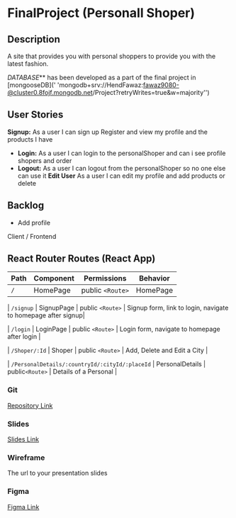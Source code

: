 # FinalProject (Personall Shoper)

## Description
A site that provides you with personal shoppers to provide you with the latest fashion.

*DATABASE*** has been developed as a part of the final project in [mongooseDB](' 'mongodb+srv://HendFawaz:fawaz9080-@cluster0.8fojf.mongodb.net/Project?retryWrites=true&w=majority'')

## User Stories
**Signup:** As a user I can sign up Register and view my profile and the products I have
- **Login:** As a user I can login to the personalShoper and can i see profile shopers and order 
- **Logout:** As a user I can logout from the personalShoper so no one else can use it
 **Edit User** As a user I can edit my profile and add products or delete

 ## Backlog

- Add profile

 Client / Frontend

## React Router Routes (React App)

| Path             | Component            | Permissions        | Behavior                                                     |
| ---------------- | -------------------- | ------------------ | ------------------------------------------------------------ |
| `/`              | HomePage             | public `<Route>`   |  HomePage   

| `/signup`        | SignupPage           | public `<Route>`   | Signup form, link to login, navigate to homepage after signup|

| `/login`         | LoginPage            | public `<Route>`   | Login form, navigate to homepage after login                 |

| `/Shoper/:Id`      | Shoper             | public `<Route>`   | Add, Delete and Edit a City                                  |


| `/PersonalDetails/:countryId/:cityId/:placeId` | PersonalDetails | public`<Route>` | Details of a Personal                      |


### Git

[Repository Link](https://github.com/HendAlyahya/FinalProject)



### Slides

[Slides Link](http://slides.com/)


### Wireframe

The url to your presentation slides

### Figma

[Figma Link](http://www.figma.com/file/GNvDVBD1NPTydU2PJy4DDM/dataBASE?node-id=0%3A88)

